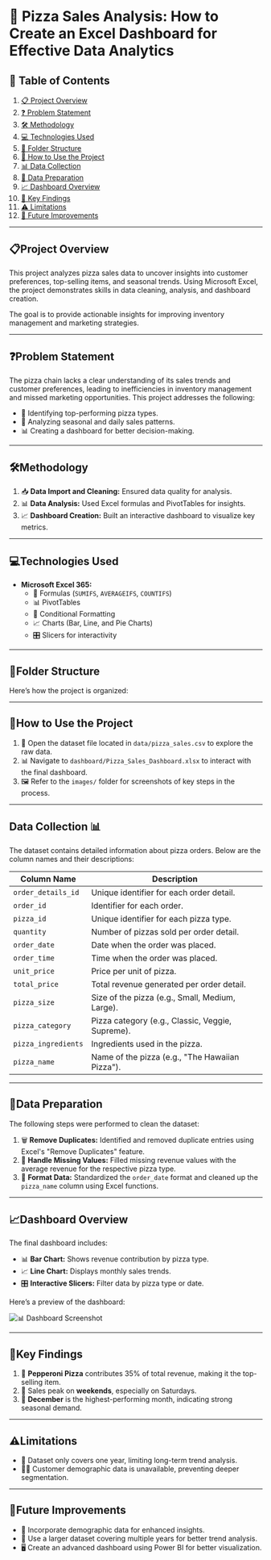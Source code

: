 # 🍕 Pizza Sales Analysis: How to Create an Excel Dashboard for Effective Data Analytics

## 📑 Table of Contents
1. [📋 Project Overview](#project-overview)
2. [❓ Problem Statement](#problem-statement)
3. [🛠 Methodology](#methodology)
4. [💻 Technologies Used](#technologies-used)
5. [📂 Folder Structure](#folder-structure)
6. [📝 How to Use the Project](#how-to-use-the-project)
7. [📊 Data Collection](#data-collection)
8. [🧹 Data Preparation](#data-preparation)
9. [📈 Dashboard Overview](#dashboard-overview)
10. [🔑 Key Findings](#key-findings)
11. [⚠️ Limitations](#limitations)
12. [🚀 Future Improvements](#future-improvements)

---

## 📋Project Overview <a id="project-overview"></a> 
This project analyzes pizza sales data to uncover insights into customer preferences, top-selling items, and seasonal trends. Using Microsoft Excel, the project demonstrates skills in data cleaning, analysis, and dashboard creation.

The goal is to provide actionable insights for improving inventory management and marketing strategies.

---

## ❓Problem Statement <a id="problem-statement"></a> 
The pizza chain lacks a clear understanding of its sales trends and customer preferences, leading to inefficiencies in inventory management and missed marketing opportunities. This project addresses the following:
- 🍕 Identifying top-performing pizza types.
- 📅 Analyzing seasonal and daily sales patterns.
- 📊 Creating a dashboard for better decision-making.

---

## 🛠Methodology <a id="methodology"></a> 
1. 📥 **Data Import and Cleaning:** Ensured data quality for analysis.
2. 📊 **Data Analysis:** Used Excel formulas and PivotTables for insights.
3. 📈 **Dashboard Creation:** Built an interactive dashboard to visualize key metrics.

---

## 💻Technologies Used <a id="technologies-used"></a> 
- **Microsoft Excel 365:**
  - 🧮 Formulas (`SUMIFS`, `AVERAGEIFS`, `COUNTIFS`)
  - 📊 PivotTables
  - 🎨 Conditional Formatting
  - 📈 Charts (Bar, Line, and Pie Charts)
  - 🎛 Slicers for interactivity

---

## 📂Folder Structure <a id="folder-structure"></a> 
Here’s how the project is organized:




---

## 📝How to Use the Project <a id="how-to-use-the-project"></a> 
1. 📂 Open the dataset file located in `data/pizza_sales.csv` to explore the raw data.
2. 📊 Navigate to `dashboard/Pizza_Sales_Dashboard.xlsx` to interact with the final dashboard.
3. 🖼 Refer to the `images/` folder for screenshots of key steps in the process.

---

## Data Collection <a id="data-collection"></a> 📊
The dataset contains detailed information about pizza orders. Below are the column names and their descriptions:

| **Column Name**         | **Description**                                    |
|--------------------------|--------------------------------------------------|
| `order_details_id`       | Unique identifier for each order detail.         |
| `order_id`               | Identifier for each order.                       |
| `pizza_id`               | Unique identifier for each pizza type.           |
| `quantity`               | Number of pizzas sold per order detail.          |
| `order_date`             | Date when the order was placed.                  |
| `order_time`             | Time when the order was placed.                  |
| `unit_price`             | Price per unit of pizza.                         |
| `total_price`            | Total revenue generated per order detail.        |
| `pizza_size`             | Size of the pizza (e.g., Small, Medium, Large).  |
| `pizza_category`         | Pizza category (e.g., Classic, Veggie, Supreme). |
| `pizza_ingredients`      | Ingredients used in the pizza.                   |
| `pizza_name`             | Name of the pizza (e.g., "The Hawaiian Pizza").  |

---

## 🧹Data Preparation <a id="data-preparation"></a> 
The following steps were performed to clean the dataset:
1. 🗑 **Remove Duplicates:** Identified and removed duplicate entries using Excel's "Remove Duplicates" feature.
2. 🧮 **Handle Missing Values:** Filled missing revenue values with the average revenue for the respective pizza type.
3. 📅 **Format Data:** Standardized the `order_date` format and cleaned up the `pizza_name` column using Excel functions.

---

## 📈Dashboard Overview <a id="dashboard-overview"></a> 
The final dashboard includes:
- 📊 **Bar Chart:** Shows revenue contribution by pizza type.
- 📈 **Line Chart:** Displays monthly sales trends.
- 🎛 **Interactive Slicers:** Filter data by pizza type or date.

Here’s a preview of the dashboard:

![📊 Dashboard Screenshot](images/dashboard_screenshot.png)

---

## 🔑Key Findings <a id="key-findings"></a> 
1. 🍕 **Pepperoni Pizza** contributes 35% of total revenue, making it the top-selling item.
2. 📅 Sales peak on **weekends**, especially on Saturdays.
3. 🎄 **December** is the highest-performing month, indicating strong seasonal demand.

---

## ⚠️Limitations <a id="limitations"></a> 
- 📆 Dataset only covers one year, limiting long-term trend analysis.
- 🙍‍♀️ Customer demographic data is unavailable, preventing deeper segmentation.

---

##  🚀Future Improvements <a id="future-improvements"></a>
- 👥 Incorporate demographic data for enhanced insights.
- 📆 Use a larger dataset covering multiple years for better trend analysis.
- 🖥 Create an advanced dashboard using Power BI for better visualization.
